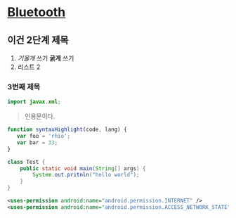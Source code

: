 # [Bluetooth](https://developer.android.com/guide/topics/connectivity/bluetooth)

## 이건 2단계 제목

1. *기울게* 쓰기 **굵게** 쓰기
1. 리스트 2

### 3번째 제목

~~~java
import javax.xml;
~~~

> 인용문이다.

~~~javascript
function syntaxHighlight(code, lang) {
   var foo = 'rhio';
   var bar = 33;
}
~~~

~~~java
class Test {
    public static void main(String[] args) {
        System.out.pritnln("hello world");
    }
}
~~~

~~~xml
<uses-permission android:name="android.permission.INTERNET" />
<uses-permission android:name="android.permission.ACCESS_NETWORK_STATE" />
~~~
